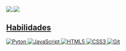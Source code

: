  <div>
<a href="https://github.com/focarica">
<img align="center" src="https://readme-stats.clckblog.space/api?username=focarica&show_icons=true&theme=midnight-purple&hide_border=True&include_all_commits=true&count_private=true">
<img align="center" src="https://readme-stats.clckblog.space/api/top-langs/?username=focarica&theme=midnight-purple&hide_border=True&layout=compact&count_private=true"/>
    
<h2 style="text-decoration: none;">Habilidades</h2>
    
<img src="https://img.shields.io/badge/-Python-black?style=flat-square&logo=python" alt="Pyton" />
<img src="https://img.shields.io/badge/-JavaScript-black?style=flat-square&logo=javascript" alt="JavaScript" />
<img src="https://img.shields.io/badge/-HTML5-black?style=flat-square&logo=html5&logoColor=white" alt="HTML5" />
<img src="https://img.shields.io/badge/-CSS3-black?style=flat-square&logo=css3" alt="CSS3" />
<img src="https://img.shields.io/badge/-Git-black?style=flat-square&logo=git" alt="Git" />

</div>
